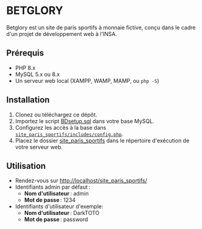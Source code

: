 # BETGLORY

Betglory est un site de paris sportifs à monnaie fictive, conçu dans le cadre d'un projet de développement web à l'INSA.

## Prérequis

- PHP 8.x
- MySQL 5.x ou 8.x
- Un serveur web local (XAMPP, WAMP, MAMP, ou `php -S`)

## Installation

1. Clonez ou téléchargez ce dépôt.
2. Importez le script [BDsetup.sql](BDsetup.sql) dans votre base MySQL.
3. Configurez les accès à la base dans [`site_paris_sportifs/includes/config.php`](site_paris_sportifs/includes/config.php).
4. Placez le dossier [site_paris_sportifs](site_paris_sportifs) dans le répertoire d'exécution de votre serveur web.

## Utilisation

- Rendez-vous sur [http://localhost/site_paris_sportifs/](http://localhost/site_paris_sportifs/)
- Identifiants admin par défaut :  
  - **Nom d'utilisateur** : admin  
  - **Mot de passe** : 1234
- Identifiants d'utilisateur d'exemple:
  - **Nom d'utilisateur** : DarkTOTO  
  - **Mot de passe** : password